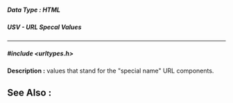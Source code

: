 ##### Data Type : HTML
##### USV - URL Specal Values
---
##### #include <urltypes.h>
**Description :**
values that stand for the "special name" URL components.

**See Also :**
[](D:/md_files/.md)
---
